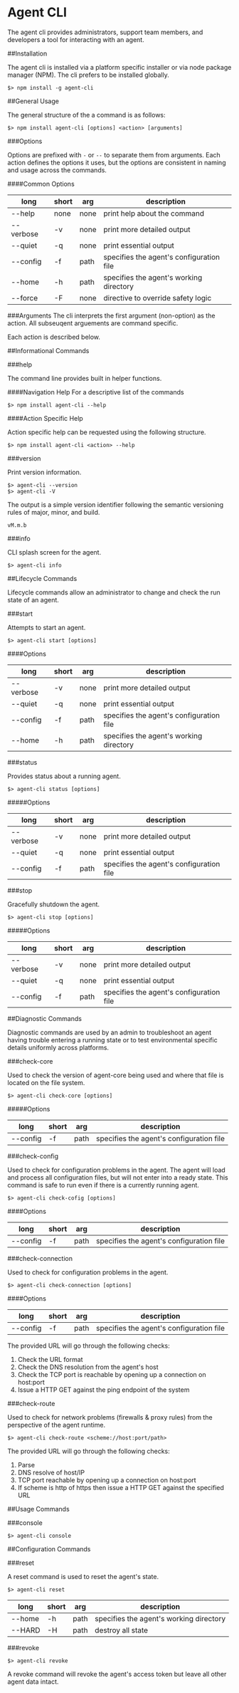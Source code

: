 Agent CLI
===========

The agent cli provides administrators, support team members, and developers a tool for interacting with an agent.

##Installation

The agent cli is installed via a platform specific installer or via node package manager (NPM). The cli prefers to be installed globally.

````
$> npm install -g agent-cli
````

##General Usage

The general structure of the a command is as follows:

````
$> npm install agent-cli [options] <action> [arguments]
````

###Options

Options are prefixed with `-` or `--` to separate them from arguments. Each action defines the options it uses, but the options are consistent in naming and usage across the commands.

####Common Options

long | short | arg    | description
------| --------- | ------ | -------------
--help | none | none   | print help about the command
--verbose | -v | none   | print more detailed output
--quiet   | -q   | none   | print essential output
--config  | -f  | path   | specifies the agent's configuration file
--home    | -h    | path   | specifies the agent's working directory
--force   | -F   | none   | directive to override safety logic

###Arguments
The cli interprets the first argument (non-option) as the action. All subseuqent arguements are command specific. 


Each action is described below.


##Informational Commands

###help

The command line provides built in helper functions.

####Navigation Help
For a descriptive list of the commands 

````
$> npm install agent-cli --help
````

####Action Specific Help

Action specific help can be requested using the following structure.

````
$> npm install agent-cli <action> --help
````

###version

Print version information.

````
$> agent-cli --version 
$> agent-cli -V
````
The output is a simple version identifier following the semantic versioning rules of major, minor, and build.

````
vM.m.b
````

###info

CLI splash screen for the agent.

````
$> agent-cli info
````

##Lifecycle Commands

Lifecycle commands allow an administrator to change and check the run state of an agent.

###start

Attempts to start an agent.

````
$> agent-cli start [options] 
````

####Options

long | short | arg    | description
------| --------- | ------ | -------------
--verbose | -v   | none   | print more detailed output
--quiet   | -q   | none   | print essential output
--config  | -f   | path   | specifies the agent's configuration file
--home    | -h   | path   | specifies the agent's working directory


###status

Provides status about a running agent.

````
$> agent-cli status [options] 
````

#####Options

long | short | arg    | description
------| --------- | ------ | -------------
--verbose | -v   | none   | print more detailed output
--quiet   | -q   | none   | print essential output
--config  | -f   | path   | specifies the agent's configuration file

###stop

Gracefully shutdown the agent.

````
$> agent-cli stop [options] 
````

#####Options

long | short | arg    | description
------| --------- | ------ | -------------
--verbose | -v   | none   | print more detailed output
--quiet   | -q   | none   | print essential output
--config  | -f   | path   | specifies the agent's configuration file

##Diagnostic Commands

Diagnostic commands are used by an admin to troubleshoot an agent having trouble entering a running state or to test environmental specific details uniformly across platforms.

###check-core

Used to check the version of agent-core being used and where that file is located on the file system.

````
$> agent-cli check-core [options]
````

#####Options

long | short | arg    | description
------| --------- | ------ | -------------
--config    | -f   | path   | specifies the agent's configuration file

###check-config

Used to check for configuration problems in the agent. The agent will load and process all configuration files, but will not enter into a ready state. This command is safe to run even if there is a currently running agent.

````
$> agent-cli check-cofig [options]
````

####Options

long | short | arg    | description
------| --------- | ------ | -------------
--config    | -f   | path   | specifies the agent's configuration file

###check-connection

Used to check for configuration problems in the agent.

````
$> agent-cli check-connection [options]
````
####Options

long | short | arg    | description
------| --------- | ------ | -------------
--config    | -f   | path   | specifies the agent's configuration file


The provided URL will go through the following checks:

1. Check the URL format
2. Check the DNS resolution from the agent's host
3. Check the TCP port is reachable by opening up a connection on host:port
4. Issue a HTTP GET against the ping endpoint of the system

###check-route

Used to check for network problems (firewalls & proxy rules) from the perspective of the agent runtime. 

````
$> agent-cli check-route <scheme://host:port/path>
````

The provided URL will go through the following checks:

1. Parse
2. DNS resolve of host/IP
3. TCP port reachable by opening up a connection on host:port
4. If scheme is http of https then issue a HTTP GET against the specified URL


##Usage Commands

###console

````
$> agent-cli console
````

##Configuration Commands

###reset

A reset command is used to reset the agent's state.

````
$> agent-cli reset
````

long | short | arg    | description
------| --------- | ------ | -------------
--home    | -h   | path   | specifies the agent's working directory
--HARD    | -H   | path   | destroy all state

###revoke

````
$> agent-cli revoke
````

A revoke command will revoke the agent's access token but leave all other agent data intact.
